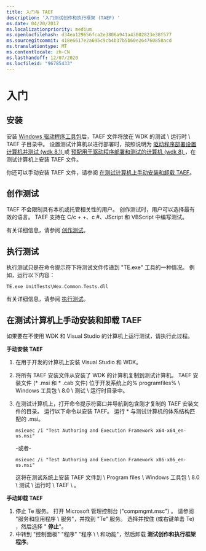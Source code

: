 ```yaml
---
title: 入门与 TAEF
description: '入门测试创作和执行框架 (TAEF) '
ms.date: 04/20/2017
ms.localizationpriority: medium
ms.openlocfilehash: d34ea129656fca2e3806a941a43002823e38f577
ms.sourcegitcommit: 418e6617e2a695c9cb4b37b5b60e264760858acd
ms.translationtype: MT
ms.contentlocale: zh-CN
ms.lasthandoff: 12/07/2020
ms.locfileid: "96785433"
---
```

# <a name="getting-started"></a>入门


## <a name="installation"></a>安装


安装 [Windows 驱动程序工具包](../download-the-wdk.md)后，TAEF 文件将放在 WDK 的测试 \\ 运行时 \\ TAEF 子目录中。 设置测试计算机以进行部署时，按照说明为 [驱动程序部署设置计算机并测试 (wdk 8.1) ](../gettingstarted/provision-a-target-computer-wdk-8-1.md) 或 [预配用于驱动程序部署和测试的计算机 (wdk 8) ](/previous-versions/hh698272(v=vs.85))，在测试计算机上安装 TAEF 文件。

你还可以手动安装 TAEF 文件，请参阅 [在测试计算机上手动安装和卸载 TAEF](#manually-installing-and-uninstalling-taef-on-a-test-computer)。

## <a name="authoring-tests"></a>创作测试


TAEF 不会限制具有本机或托管相关性的用户。 创作测试时，用户可以选择最有效的语言。 TAEF 支持在 C/c + +、c #、JScript 和 VBScript 中编写测试。

有关详细信息，请参阅 [创作测试](authoring-tests.md)。

## <a name="executing-tests"></a>执行测试


执行测试只是在命令提示符下将测试文件传递到 "TE.exe" 工具的一种情况。 例如，运行以下内容：

``` syntax
TE.exe UnitTests\Wex.Common.Tests.dll
```

有关详细信息，请参阅 [执行测试](executing-tests.md)。

## <a name="manually-installing-and-uninstalling-taef-on-a-test-computer"></a>在测试计算机上手动安装和卸载 TAEF


如果要在不使用 WDK 和 Visual Studio 的计算机上运行测试，请执行此过程。

**手动安装 TAEF**

1.  在用于开发的计算机上安装 Visual Studio 和 WDK。
2.  将所有 TAEF 安装文件从安装了 WDK 的计算机复制到测试计算机。 TAEF 安装文件 (\* .msi 和 \* .cab 文件) 位于开发系统上的% programfiles% \\ Windows 工具包 \\ 8.0 \\ 测试 \\ 运行时目录中。
3.  在测试计算机上，打开命令提示符窗口并导航到包含刚才复制的 TAEF 安装文件的目录。 运行以下命令以安装 TAEF。 运行 \* 与测试计算机的体系结构匹配的 .msi。

    ``` syntax
    msiexec /i "Test Authoring and Execution Framework x64-x64_en-us.msi"
    ```

    -或者-

    ``` syntax
    msiexec /i "Test Authoring and Execution Framework x86-x86_en-us.msi"
    ```

    这将在测试系统上安装 TAEF 文件到 \\ Program files \\ Windows 工具包 \\ 8.0 \\ 测试 \\ 运行时 \\ TAEF \\ 。

**手动卸载 TAEF**

1.  停止 Te 服务。 打开 Microsoft 管理控制台 ("compmgmt.msc") 。 请参阅 "服务和应用程序 \\ 服务"，并找到 "Te" 服务。 选择并按住 (或右键单击 Te) ，然后选择 " **停止**"。
2.  中转到 "控制面板" "程序" "程序 \\ \\ 和功能"，然后卸载 **测试创作和执行框架程序**。

 

